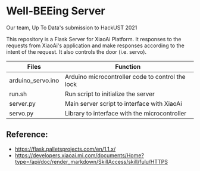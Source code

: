 # Well-BEEing Server

Our team, Up To Data's submission to HackUST 2021

This repository is a Flask Server for XiaoAi Platform. It responses to the requests from XiaoAi's application and make responses according to the intent of the request. It also controls the door (i.e. servo).

| Files                  | Function                                         |
| ---------------------- | ------------------------------------------------ |
| arduino_servo.ino      | Arduino microcontroller code to control the lock |
| run.sh                 | Run script to initialize the server              |
| server.py              | Main server script to interface with XiaoAi      |
| servo.py               | Library to interface with the microcontroller    |

## Reference:
- https://flask.palletsprojects.com/en/1.1.x/
- https://developers.xiaoai.mi.com/documents/Home?type=/api/doc/render_markdown/SkillAccess/skill/fulu/HTTPS
